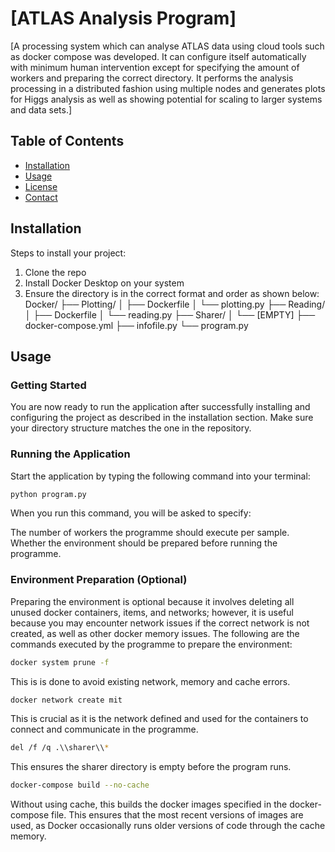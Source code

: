 # [ATLAS Analysis Program]

[A processing system which can analyse ATLAS data using cloud tools such as docker compose was developed. It can configure itself automatically with minimum human intervention except for specifying the amount of workers and preparing the correct directory. It performs the analysis processing in a distributed fashion using multiple nodes and generates plots for Higgs analysis as well as showing potential for scaling to larger systems and data sets.]

## Table of Contents
- [Installation](#installation)
- [Usage](#usage)
- [License](#license)
- [Contact](#contact)


## Installation

Steps to install your project:
1. Clone the repo
2. Install Docker Desktop on your system
3. Ensure the directory is in the correct format and order as shown below:
Docker/
├── Plotting/
│   ├── Dockerfile
│   └── plotting.py
├── Reading/
│   ├── Dockerfile
│   └── reading.py
├── Sharer/
│   └── [EMPTY]
├── docker-compose.yml
├── infofile.py
└── program.py

## Usage

### Getting Started
You are now ready to run the application after successfully installing and configuring the project as described in the installation section. Make sure your directory structure matches the one in the repository.

### Running the Application
Start the application by typing the following command into your terminal:

```bash
python program.py
```
When you run this command, you will be asked to specify:

The number of workers the programme should execute per sample.
Whether the environment should be prepared before running the programme.

### Environment Preparation (Optional)

Preparing the environment is optional because it involves deleting all unused docker containers, items, and networks; however, it is useful because you may encounter network issues if the correct network is not created, as well as other docker memory issues. The following are the commands executed by the programme to prepare the environment:

```bash
docker system prune -f
```
This is is done to avoid existing network, memory and cache errors.

```bash
docker network create mit
```
This is crucial as it is the network defined and used for the containers to connect and communicate in the programme.

```bash
del /f /q .\\sharer\\* 
```
This ensures the sharer directory is empty before the program runs.

```bash
docker-compose build --no-cache
```
Without using cache, this builds the docker images specified in the docker-compose file. This ensures that the most recent versions of images are used, as Docker occasionally runs older versions of code through the cache memory.



  
